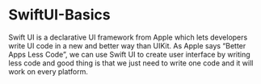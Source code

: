 # SwiftUI-Basics
Swift UI is a declarative UI framework from Apple which lets developers write UI code in a new and better way than UIKit. As Apple says “Better Apps Less Code”, we can use Swift UI to create user interface by writing less code and good thing is that we just need to write one code and it will work on every platform.
